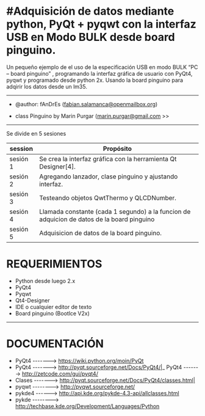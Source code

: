 #Adquisición de datos mediante python, PyQt + pyqwt con la interfaz USB en Modo BULK desde board pinguino.
==============================================================

Un pequeño ejemplo de el uso de la especificación USB en modo BULK “PC – board pinguino” , programando la interfaz gráfica de usuario con PyQt4, pyqwt y programado desde python 2x. 
Usando la board pinguino para adqirir los datos desde un lm35.

------------------------------------------------------------------------------------------------------------------------------------------------------------------------------------

- @author: fAnDrEs					(fabian.salamanca@openmailbox.org)

- class Pinguino by Marin Purgar 				(marin.purgar@gmail.com >>

------------------------------------------------------------------------------------------------------------------------------------------------------------------------------------

Se divide en 5 sesiones

| session | Propósito |
| ------- | --------- |
| sesión 1 |  Se crea la interfaz gráfica con la herramienta Qt Designer[4]. |
| sesión 2 |  Agregando lanzador, clase pinguino y ajustando interfaz. |
| sesión 3 |  Testeando objetos QwtThermo y QLCDNumber. |
| sesión 4 |  Llamada constante (cada 1 segundo) a la funcion de adquicion de datos de la board pinguino |
| sesión 5 |  Adquisicion de datos de la board pinguino. |


# REQUERIMIENTOS
 
- Python desde luego 2.x
- PyQt4
- Pyqwt
- Qt4-Designer 
- IDE o cualquier editor de texto
- Board pinguino (Bootlce V2x)

------------------------------------------------------------------------------------------------------------------------------------------------------------------------------------
# DOCUMENTACIÓN
 
- PyQt4  -------> https://wiki.python.org/moin/PyQt
- PyQt4 -------> http://pyqt.sourceforge.net/Docs/PyQt4/|_ PyQt4 -------> http://zetcode.com/gui/pyqt4/
- Clases -------> http://pyqt.sourceforge.net/Docs/PyQt4/classes.html|
- pyqwt --------> http://pyqwt.sourceforge.net/
- pykde4 ------> http://api.kde.org/pykde-4.3-api/allclasses.html
- pykde --------> http://techbase.kde.org/Development/Languages/Python

